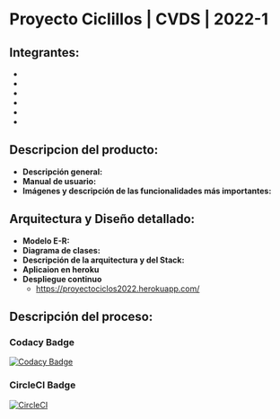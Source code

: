 # Proyecto Ciclillos | CVDS | 2022-1
## Integrantes:
-
-
-
-
-
-
## Descripcion del producto:
- **Descripción general:**
- **Manual de usuario:**
- **Imágenes y descripción de las funcionalidades más importantes:**
## Arquitectura y Diseño detallado:
- **Modelo E-R:**
- **Diagrama de clases:**
- **Descripción de la arquitectura y del Stack:**
- **Aplicaion en heroku**
- **Despliegue continuo**
  - https://proyectociclos2022.herokuapp.com/
## Descripción del proceso:

### Codacy Badge

[![Codacy Badge](https://api.codacy.com/project/badge/Grade/2819c37d9b8b4a8fbc585411614a3933)](https://www.codacy.com/manual/ProyectoCVDS2022/Proyecto2022?utm_source=github.com&amp;utm_medium=referral&amp;utm_content=davidleon03/Proyecto2022&amp;utm_campaign=Badge_Grade)
>


### CircleCI Badge
[![CircleCI](https://circleci.com/gh/ProyectoCVDS2022/Proyecto2022/tree/main.svg?style=svg)](https://circleci.com/gh/ProyectoCVDS2022/Proyecto2022/tree/main)
